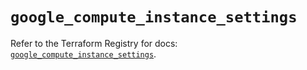 # `google_compute_instance_settings`

Refer to the Terraform Registry for docs: [`google_compute_instance_settings`](https://registry.terraform.io/providers/hashicorp/google/6.20.0/docs/resources/compute_instance_settings).
